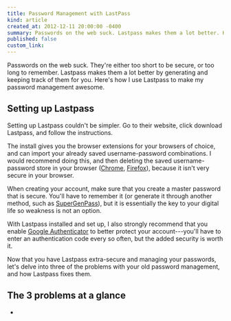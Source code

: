 ```yaml
---
title: Password Management with LastPass
kind: article
created_at: 2012-12-11 20:00:00 -0400
summary: Passwords on the web suck. Lastpass makes them a lot better. Here's how I use Lastpass to make my password management awesome.
published: false
custom_link: 
---
```


Passwords on the web suck. They're either too short to be secure, or too long to remember. Lastpass makes them a lot better by generating and keeping track of them for you. Here's how I use Lastpass to make my password management awesome.

## Setting up Lastpass

Setting up Lastpass couldn't be simpler. Go to their website, click download Lastpass, and follow the instructions.

The install gives you the browser extensions for your browsers of choice, and can import your already saved username-password combinations. I would recommend doing this, and then deleting the saved username-password store in your browser ([Chrome](https://support.google.com/chrome/bin/answer.py?hl=en&answer=95582), [Firefox](https://support.mozilla.org/en-US/kb/password-manager-remember-delete-change-passwords#w_viewing-and-deleting-passwords)), because it isn't very secure in your browser.

When creating your account, make sure that you create a master password that is secure. You'll have to remember it (or generate it through another method, such as [SuperGenPass](http://supergenpass.com/)), but it is essentially the key to your digital life so weakness is not an option.

With Lastpass installed and set up, I also strongly recommend that you enable [Google Authenticator](http://helpdesk.lastpass.com/security-options/google-authenticator/) to better protect your account---you'll have to enter an authentication code every so often, but the added security is worth it.

Now that you have Lastpass extra-secure and managing your passwords, let's delve into three of the problems with your old password management, and how Lastpass fixes them.

## The 3 problems at a glance

* 